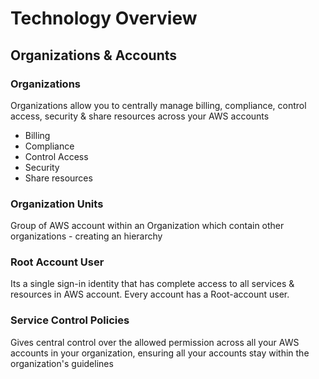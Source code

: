 # Technology Overview

## Organizations & Accounts

### Organizations

Organizations allow you to centrally manage billing, compliance, control access, security & share resources across your AWS accounts

- Billing
- Compliance
- Control Access
- Security
- Share resources

### Organization Units

Group of AWS account within an Organization which contain other organizations - creating an hierarchy

### Root Account User

Its a single sign-in identity that has complete access to all services & resources in AWS account. Every account has a Root-account user.

### Service Control Policies

Gives central control over the allowed permission across all your AWS accounts in your organization, ensuring all your accounts stay within the organization's guidelines



